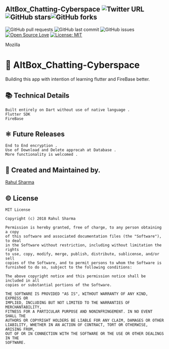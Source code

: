 ## AltBox_Chatting-Cyberspace ![Twitter URL](https://img.shields.io/twitter/url?style=social&url=https://twitter.com/rahuldcrm) ![GitHub stars](https://img.shields.io/github/stars/Noxx-7/AltBox_Chatting-Cyberspace?style=social)![GitHub forks](https://img.shields.io/github/forks/Noxx-7/AltBox_Chatting-Cyberspace?style=social) 
![GitHub pull requests](https://img.shields.io/github/issues-pr/Noxx-7/AltBox_Chatting-Cyberspace) ![GitHub last commit](https://img.shields.io/github/last-commit/Noxx-7/AltBox_Chatting-Cyberspace)  ![GitHub issues](https://img.shields.io/github/issues-raw/Noxx-7/AltBox_Chatting-Cyberspace) [![Open Source Love](https://badges.frapsoft.com/os/v2/open-source.svg?v=103)](https://github.com/Noxx-7/AltBox_Chatting-Cyberspace)
[![License: MIT](https://img.shields.io/badge/License-MIT-yellow.svg)](https://opensource.org/licenses/MIT)

Mozilla

# 🤖 AltBox_Chatting-Cyberspace

Building this app with intention of learning flutter and FireBase better.



## 📚 Technical Details
```
Built entirely on Dart without use of native language . 
Flutter SDK
FireBase
```
## ⚛ Future Releases
```
End to End encryption .
Use of Download and Delete approcah at Database .
More functionality is welcomed .
```


## 🙋 Created and Maintained by. 
[Rahul Sharma](https://github.com/Noxx-7)

## © License 
```
MIT License

Copyright (c) 2018 Rahul Sharma

Permission is hereby granted, free of charge, to any person obtaining a copy
of this software and associated documentation files (the "Software"), to deal
in the Software without restriction, including without limitation the rights
to use, copy, modify, merge, publish, distribute, sublicense, and/or sell
copies of the Software, and to permit persons to whom the Software is
furnished to do so, subject to the following conditions:

The above copyright notice and this permission notice shall be included in all
copies or substantial portions of the Software.

THE SOFTWARE IS PROVIDED "AS IS", WITHOUT WARRANTY OF ANY KIND, EXPRESS OR
IMPLIED, INCLUDING BUT NOT LIMITED TO THE WARRANTIES OF MERCHANTABILITY,
FITNESS FOR A PARTICULAR PURPOSE AND NONINFRINGEMENT. IN NO EVENT SHALL THE
AUTHORS OR COPYRIGHT HOLDERS BE LIABLE FOR ANY CLAIM, DAMAGES OR OTHER
LIABILITY, WHETHER IN AN ACTION OF CONTRACT, TORT OR OTHERWISE, ARISING FROM,
OUT OF OR IN CONNECTION WITH THE SOFTWARE OR THE USE OR OTHER DEALINGS IN THE
SOFTWARE.
```
